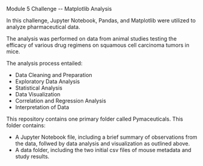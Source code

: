 Module 5 Challenge -- Matplotlib Analysis

In this challenge, Jupyter Notebook, Pandas, and Matplotlib were utilized to analyze pharmaceutical data.

The analysis was performed on data from animal studies testing the efficacy of various drug regimens on squamous cell carcinoma tumors in mice.

The analysis process entailed:
- Data Cleaning and Preparation
- Exploratory Data Analysis
- Statistical Analysis
- Data Visualization
- Correlation and Regression Analysis
- Interpretation of Data

This repository contains one primary folder called Pymaceuticals. This folder contains:
- A Jupyter Notebook file, including a brief summary of observations from the data, follwed by data analysis and visualization as outlined above.
- A data folder, including the two initial csv files of mouse metadata and study results.
